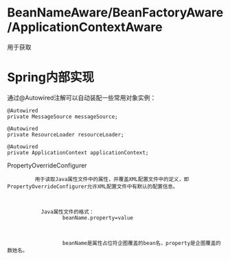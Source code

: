 


# BeanNameAware/BeanFactoryAware/ApplicationContextAware 

用于获取



# Spring内部实现


通过@Autowired注解可以自动装配一些常用对象实例：


```
@Autowired  
private MessageSource messageSource;   
  
@Autowired  
private ResourceLoader resourceLoader;   
  
@Autowired  
private ApplicationContext applicationContext;  

```



PropertyOverrideConfigurer


             用于读取Java属性文件中的属性，并覆盖XML配置文件中的定义，即PropertyOverrideConfigurer允许XML配置文件中有默认的配置信息。

 

               Java属性文件的格式：
                      beanName.property=value

 

                      beanName是属性占位符企图覆盖的bean名，property是企图覆盖的数姓名。


